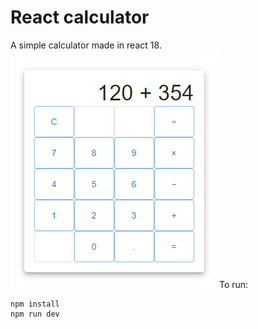 # React calculator
A simple calculator made in react 18. 
![](./resources/calculator.png)
To run:
````
npm install
npm run dev
````